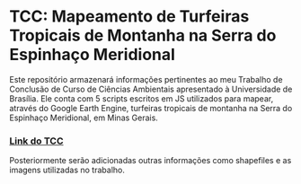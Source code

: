 # TCC: Mapeamento de Turfeiras Tropicais de Montanha na Serra do Espinhaço Meridional
Este repositório armazenará informações pertinentes ao meu Trabalho de Conclusão de Curso de Ciências Ambientais apresentado à Universidade de Brasília.
Ele conta com 5 scripts escritos em JS utilizados para mapear, através do Google Earth Engine, turfeiras tropicais de montanha na Serra do Espinhaço Meridional, em Minas Gerais.

### [Link do TCC](https://bdm.unb.br/handle/10483/35902)

Posteriormente serão adicionadas outras informações como shapefiles e as imagens utilizadas no trabalho. 
